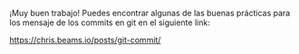¡Muy buen trabajo!
Puedes encontrar algunas de las buenas prácticas para los 
mensaje de los commits en git en el siguiente link:

https://chris.beams.io/posts/git-commit/